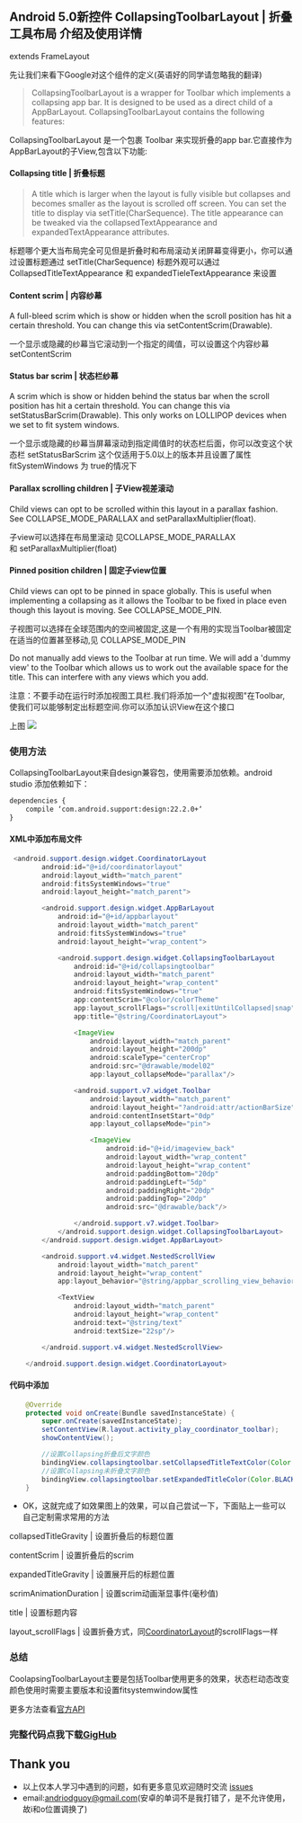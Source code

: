 ## Android 5.0新控件 CollapsingToolbarLayout | 折叠工具布局 介绍及使用详情

extends FrameLayout

先让我们来看下Google对这个组件的定义(英语好的同学请忽略我的翻译)

> CollapsingToolbarLayout is a wrapper for Toolbar which implements a collapsing app bar. It is designed to be used as a direct child of a AppBarLayout. 
CollapsingToolbarLayout contains the following features:

CollapsingToolbarLayout 是一个包裹 Toolbar 来实现折叠的app bar.它直接作为AppBarLayout的子View,包含以下功能:

#### Collapsing title | 折叠标题
> A title which is larger when the layout is fully visible but collapses and becomes smaller as the layout is scrolled off screen. You can set the title to display via setTitle(CharSequence). 
The title appearance can be tweaked via the collapsedTextAppearance and expandedTextAppearance attributes.

标题哪个更大当布局完全可见但是折叠时和布局滚动关闭屏幕变得更小，你可以通过设置标题通过 setTitle(CharSequence)
标题外观可以通过 CollapsedTitleTextAppearance 和 expandedTieleTextAppearance 来设置

#### Content scrim | 内容纱幕
A full-bleed scrim which is show or hidden when the scroll position has hit a certain threshold. You can change this via setContentScrim(Drawable).

一个显示或隐藏的纱幕当它滚动到一个指定的阈值，可以设置这个内容纱幕 setContentScrim

#### Status bar scrim | 状态栏纱幕
A scrim which is show or hidden behind the status bar when the scroll position has hit a certain threshold. You can change this via setStatusBarScrim(Drawable). 
This only works on LOLLIPOP devices when we set to fit system windows.

一个显示或隐藏的纱幕当屏幕滚动到指定阈值时的状态栏后面，你可以改变这个状态栏 setStatusBarScrim
这个仅适用于5.0以上的版本并且设置了属性fitSystemWindows 为 true的情况下

#### Parallax scrolling children | 子View视差滚动
Child views can opt to be scrolled within this layout in a parallax fashion. See COLLAPSE_MODE_PARALLAX and setParallaxMultiplier(float).

子view可以选择在布局里滚动 见COLLAPSE_MODE_PARALLAX 和 setParallaxMultiplier(float)

#### Pinned position children | 固定子view位置
Child views can opt to be pinned in space globally. This is useful when implementing a collapsing as it allows the Toolbar to be fixed in place even though this layout is moving. 
See COLLAPSE_MODE_PIN.

子视图可以选择在全球范围内的空间被固定,这是一个有用的实现当Toolbar被固定在适当的位置甚至移动,见 COLLAPSE_MODE_PIN

Do not manually add views to the Toolbar at run time. We will add a 'dummy view' to the Toolbar which allows us to work out the available space for the title. 
This can interfere with any views which you add.

注意：不要手动在运行时添加视图工具栏.我们将添加一个"虚拟视图"在Toolbar,使我们可以能够制定出标题空间.你可以添加认识View在这个接口

上图
![](https://github.com/CoderGuoy/AndroidNote/blob/master/screenshots/Coordinatorlayout00.gif)

### 使用方法
CollapsingToolbarLayout来自design兼容包，使用需要添加依赖。android studio 添加依赖如下：
```xml
dependencies {
    compile ‘com.android.support:design:22.2.0+‘
}
```

####  XML中添加布局文件
```java
 <android.support.design.widget.CoordinatorLayout
        android:id="@+id/coordinatorlayout"
        android:layout_width="match_parent"
        android:fitsSystemWindows="true"
        android:layout_height="match_parent">

        <android.support.design.widget.AppBarLayout
            android:id="@+id/appbarlayout"
            android:layout_width="match_parent"
            android:fitsSystemWindows="true"
            android:layout_height="wrap_content">

            <android.support.design.widget.CollapsingToolbarLayout
                android:id="@+id/collapsingtoolbar"
                android:layout_width="match_parent"
                android:layout_height="wrap_content"
                android:fitsSystemWindows="true"
                app:contentScrim="@color/colorTheme"
                app:layout_scrollFlags="scroll|exitUntilCollapsed|snap"
                app:title="@string/CoordinatorLayout">

                <ImageView
                    android:layout_width="match_parent"
                    android:layout_height="200dp"
                    android:scaleType="centerCrop"
                    android:src="@drawable/model02"
                    app:layout_collapseMode="parallax"/>

                <android.support.v7.widget.Toolbar
                    android:layout_width="match_parent"
                    android:layout_height="?android:attr/actionBarSize"
                    android:contentInsetStart="0dp"
                    app:layout_collapseMode="pin">

                    <ImageView
                        android:id="@+id/imageview_back"
                        android:layout_width="wrap_content"
                        android:layout_height="wrap_content"
                        android:paddingBottom="20dp"
                        android:paddingLeft="5dp"
                        android:paddingRight="20dp"
                        android:paddingTop="20dp"
                        android:src="@drawable/back"/>

                </android.support.v7.widget.Toolbar>
            </android.support.design.widget.CollapsingToolbarLayout>
        </android.support.design.widget.AppBarLayout>

        <android.support.v4.widget.NestedScrollView
            android:layout_width="match_parent"
            android:layout_height="wrap_content"
            app:layout_behavior="@string/appbar_scrolling_view_behavior">

            <TextView
                android:layout_width="match_parent"
                android:layout_height="wrap_content"
                android:text="@string/text"
                android:textSize="22sp"/>

        </android.support.v4.widget.NestedScrollView>

    </android.support.design.widget.CoordinatorLayout>
```

#### 代码中添加
```java
    @Override
    protected void onCreate(Bundle savedInstanceState) {
        super.onCreate(savedInstanceState);
        setContentView(R.layout.activity_play_coordinator_toolbar);
        showContentView();

        //设置Collapsing折叠后文字颜色
        bindingView.collapsingtoolbar.setCollapsedTitleTextColor(Color.WHITE);
        //设置Collapsing未折叠文字颜色
        bindingView.collapsingtoolbar.setExpandedTitleColor(Color.BLACK);
    }
```

- OK，这就完成了如效果图上的效果，可以自己尝试一下，下面贴上一些可以自己定制需求常用的方法

collapsedTitleGravity | 设置折叠后的标题位置

contentScrim | 设置折叠后的scrim

expandedTitleGravity | 设置展开后的标题位置

scrimAnimationDuration | 设置scrim动画渐显事件(毫秒值)

title | 设置标题内容 

layout_scrollFlags | 设置折叠方式，同[CoordinatorLayout]()的scrollFlags一样

### 总结

CoolapsingToolbarLayout主要是包括Toolbar使用更多的效果，状态栏动态改变颜色使用时需要主要版本和设置fitsystemwindow属性

更多方法查看[官方API](https://developer.android.com/reference/android/support/design/widget/CollapsingToolbarLayout.html)

### 完整代码点我下载[GigHub](https://github.com/CoderGuoy/Coder)

## Thank you

- 以上仅本人学习中遇到的问题，如有更多意见欢迎随时交流 [issues](https://github.com/CoderGuoy/MetalDesign/issues/1)
- email:andriodguoy@gmail.com(安卓的单词不是我打错了，是不允许使用，故i和o位置调换了)
